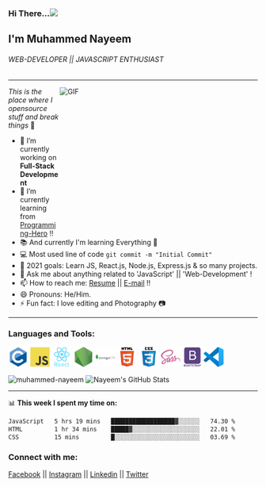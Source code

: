 ### Hi There...<img src="https://media.giphy.com/media/hvRJCLFzcasrR4ia7z/giphy.gif" width="25px">
## I'm Muhammed Nayeem
###### WEB-DEVELOPER || JAVASCRIPT ENTHUSIAST

---

<img align="right" alt="GIF" src="Images/code.gif" width="400" height="280" />


_This is the place where I opensource stuff and break things_ :rofl:


- :beginner: I’m currently working on **Full-Stack Development**
- :notebook: I’m currently learning from [Programming-Hero](https://www.programming-hero.com/) !!
- :books: And currently I'm learning Everything :rofl:
- :computer: Most used line of code `git commit -m "Initial Commit"`
- 🥅 2021 goals: Learn JS, React.js, Node.js, Express.js & so many projects.
- 💬 Ask me about anything related to 'JavaScript' || 'Web-Development' !
- 📫 How to reach me: [Resume](https://drive.google.com/file/d/1kt5Lv1KhdpsylIwbxrshbkXVjMpDAOTT/view?usp=sharing) || [E-mail](mohammednayeem808@gmail.com) !!
- 😄 Pronouns: He/Him.
- ⚡ Fun fact: I love editing and Photography :camera: 

---

### Languages and Tools:
<p align="left">
<a href="https://www.cprogramming.com/" target="_blank"><img src="https://raw.githubusercontent.com/devicons/devicon/master/icons/c/c-original.svg" alt="c" width="40" height="40"/></a>
<a href="https://developer.mozilla.org/en-US/docs/Web/JavaScript" target="_blank"><img src="https://raw.githubusercontent.com/devicons/devicon/master/icons/javascript/javascript-original.svg" alt="javascript" width="40" height="40"/></a>
<a href="https://reactjs.org/" target="_blank"><img src="https://raw.githubusercontent.com/devicons/devicon/master/icons/react/react-original-wordmark.svg" alt="react" width="40" height="40"/></a>
<a href="https://nodejs.org/en/" target="_blank"><img alt="Node.js" width="40" src="https://raw.githubusercontent.com/github/explore/80688e429a7d4ef2fca1e82350fe8e3517d3494d/topics/nodejs/nodejs.png" /></a>
<a href="" target="_blank"><img alt="MongoDB" width="40" src="https://raw.githubusercontent.com/github/explore/80688e429a7d4ef2fca1e82350fe8e3517d3494d/topics/mongodb/mongodb.png" /></a>
<a href="https://www.w3.org/html/" target="_blank"><img src="https://raw.githubusercontent.com/devicons/devicon/master/icons/html5/html5-original-wordmark.svg" alt="html5" width="40" height="40"/></a>
<a href="https://www.w3schools.com/css/" target="_blank"><img src="https://raw.githubusercontent.com/devicons/devicon/master/icons/css3/css3-original-wordmark.svg" alt="css3" width="40" height="40"/></a>
<a href="https://sass-lang.com" target="_blank"><img src="https://raw.githubusercontent.com/devicons/devicon/master/icons/sass/sass-original.svg" alt="sass" width="40" height="40"/></a>
<a href="https://getbootstrap.com" target="_blank"><img src="https://raw.githubusercontent.com/devicons/devicon/master/icons/bootstrap/bootstrap-plain-wordmark.svg" alt="bootstrap" width="40" height="40"/></a>
<a href="https://code.visualstudio.com/" target="_blank"><img  alt="Visual Studio Code" width="40" src="https://raw.githubusercontent.com/github/explore/80688e429a7d4ef2fca1e82350fe8e3517d3494d/topics/visual-studio-code/visual-studio-code.png"/></a>
</p>

<p align="left">
<img src="https://github-readme-stats.vercel.app/api/top-langs?username=Muhammed-Nayeem&show_icons=true&locale=en&layout=compact&theme=tokyonight&hide_border=true" alt="muhammed-nayeem"/>
<img alt="Nayeem's GitHub Stats" src="https://github-readme-stats.vercel.app/api?username=Muhammed-Nayeem&show_icons=true&hide_border=true&theme=tokyonight"/>
</p>

---

:bar_chart: **This week I spent my time on:**
<!--START_SECTION:waka-->
```text
JavaScript   5 hrs 19 mins   ██████████████████▓░░░░░░   74.30 % 
HTML         1 hr 34 mins    █████▓░░░░░░░░░░░░░░░░░░░   22.01 % 
CSS          15 mins         █░░░░░░░░░░░░░░░░░░░░░░░░   03.69 % 
```
<!--END_SECTION:waka-->



<!-- Social Platforms -->
### Connect with me:
[Facebook](https://www.facebook.com/mh.nayem.7186/) || [Instagram](https://www.instagram.com/muhammed_nayeem96/) || [Linkedin](https://www.linkedin.com/in/muhammednayeem/) || [Twitter](https://twitter.com/mhnayeem8082/)